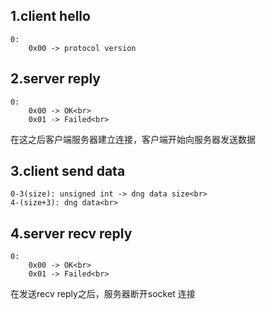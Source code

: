 ## 1.client hello
```
0: 
    0x00 -> protocol version
```

## 2.server reply
```
0: 
    0x00 -> OK<br>
    0x01 -> Failed<br>
```
在这之后客户端服务器建立连接，客户端开始向服务器发送数据

## 3.client send data
```
0-3(size): unsigned int -> dng data size<br>
4-(size+3): dng data<br>
```
## 4.server recv reply
```
0:
    0x00 -> OK<br>
    0x01 -> Failed<br>
```
在发送recv reply之后，服务器断开socket 连接
